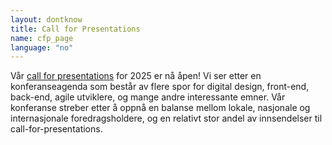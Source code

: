 ```yaml
---
layout: dontknow
title: Call for Presentations
name: cfp_page
language: "no"
---
```


Vår [call for presentations](https://sessionize.com/tdc2025/) for 2025 er nå åpen! Vi ser etter en konferanseagenda som består av flere spor for digital design, front-end, back-end, agile utviklere, og mange andre interessante emner. Vår konferanse streber etter å oppnå en balanse mellom lokale, nasjonale og internasjonale foredragsholdere, og en relativt stor andel av innsendelser til call-for-presentations.

